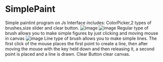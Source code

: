 # SimplePaint
Simple paintint program on Js
Interface includes: ColorPicker,2 types of brushes,size slider and clear button.
![image](https://github.com/opermaster/SimplePaint/assets/82831888/0244317f-23e8-4bb2-98c1-fd9cb88e7102)
![image](https://github.com/opermaster/SimplePaint/assets/82831888/0a7490c0-0f18-429f-a144-676833fae809)
Regular type of brush allows you to make simple figures by just clicking and moving mouse in canvas
![image](https://github.com/opermaster/SimplePaint/assets/82831888/f7fc4e66-5de0-4915-847e-4cbfc7e949ed)
Line type of brush allows you to make simple lines. The first click of the mouse places the first point to create a line, then after moving the mouse with the key held down and then releasing it, a second point is placed and a line is drawn.
Clear Button clear canvas.
